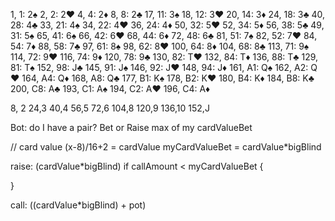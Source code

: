   1,  1: 2♠
  2,  2: 2❤
  4,  4: 2♦
  8,  8: 2♣
 17, 11: 3♠
 18, 12: 3❤
 20, 14: 3♦
 24, 18: 3♣
 40, 28: 4♣
 33, 21: 4♠
 34, 22: 4❤
 36, 24: 4♦
 50, 32: 5❤
 52, 34: 5♦
 56, 38: 5♣
 49, 31: 5♠
 65, 41: 6♠
 66, 42: 6❤
 68, 44: 6♦
 72, 48: 6♣
 81, 51: 7♠
 82, 52: 7❤
 84, 54: 7♦
 88, 58: 7♣
 97, 61: 8♠
 98, 62: 8❤
100, 64: 8♦
104, 68: 8♣
113, 71: 9♠
114, 72: 9❤
116, 74: 9♦
120, 78: 9♣
130, 82: T❤
132, 84: T♦
136, 88: T♣
129, 81: T♠
152, 98: J♣
145, 91: J♠
146, 92: J❤
148, 94: J♦
161, A1: Q♠
162, A2: Q❤
164, A4: Q♦
168, A8: Q♣
177, B1: K♠
178, B2: K❤
180, B4: K♦
184, B8: K♣
200, C8: A♣
193, C1: A♠
194, C2: A❤
196, C4: A♦

8, 2
24,3
40,4
56,5
72,6
104,8
120,9
136,10
152,J

Bot: do I have a pair? Bet or Raise max of my cardValueBet

// card value
(x-8)/16+2 = cardValue
myCardValueBet = cardValue*bigBlind

raise: (cardValue*bigBlind)
if callAmount < myCardValueBet {
  
} 

call: ((cardValue*bigBlind) + pot)